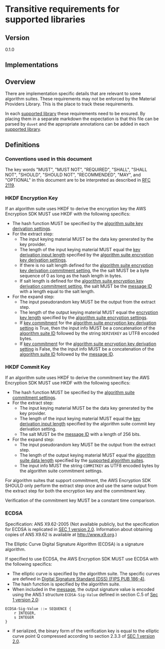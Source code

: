 [//]: # "Copyright Amazon.com Inc. or its affiliates. All Rights Reserved."
[//]: # "SPDX-License-Identifier: CC-BY-SA-4.0"

# Transitive requirements for supported libraries

## Version

0.1.0

## Implementations

<!-- | Language   | Confirmed Compatible with Spec Version | Minimum Version Confirmed | Implementation                                                                                                                                            |
| ---------- | -------------------------------------- | ------------------------- | --------------------------------------------------------------------------------------------------------------------------------------------------------- |
| C          | 0.1.0                                  | n/a                       | [cipher.c](https://github.com/awslabs/aws-encryption-sdk-c/blob/master/source/cipher.c)                                                                   |
| NodeJS     | 0.1.0                                  | n/a                       | [node_algorithms.ts](https://github.com/awslabs/aws-encryption-sdk-javascript/blob/master/modules/material-management/src/node_algorithms.ts)             |
| Browser JS | 0.1.0                                  | n/a                       | [web_crypto_algorithms.ts](https://github.com/awslabs/aws-encryption-sdk-javascript/blob/master/modules/material-management/src/web_crypto_algorithms.ts) |
| Python     | 0.1.0                                  | n/a                       | [identifiers.py](https://github.com/aws/aws-encryption-sdk-python/blob/master/src/aws_encryption_sdk/identifiers.py)                                      |
| Java       | 0.1.0                                  | n/a                       | [CryptoAlgorithm.java](https://github.com/aws/aws-encryption-sdk-java/blob/master/src/main/java/com/amazonaws/encryptionsdk/CryptoAlgorithm.java)         |
| Java       | 0.1.0                                  | n/a                       | [AlgorithmSuites.dfy](https://github.com/aws/aws-encryption-sdk-dafny/blob/mainline/src/AwsCryptographicMaterialProviders/AlgorithmSuites.dfy)            | -->

## Overview

There are implementation specific details that are relevant to some algorithm suites.
These requirements may not be enforced by the Material Providers Library.
This is the place to track these requirements.

In each [supported library](./algorithm-suites.md#supported-libraries)
these requirements need to be ensured.
By placing them in a separate markdown
the expectation is that this file can be parsed by `duvet`
and the appropriate annotations can be added in each [supported library](./algorithm-suites.md#supported-libraries).

## Definitions

### Conventions used in this document

The key words "MUST", "MUST NOT", "REQUIRED", "SHALL", "SHALL NOT", "SHOULD", "SHOULD NOT", "RECOMMENDED", "MAY", and "OPTIONAL"
in this document are to be interpreted as described in [RFC 2119](https://tools.ietf.org/html/rfc2119).

### HKDF Encryption Key

If an algorithm suite uses HKDF to derive the encryption key
the AWS Encryption SDK MUST use HKDF with the following specifics:

- The hash function MUST be specified by the [algorithm suite key derivation settings](#algorithm-suites-encryption-key-derivation-settings).
- For the extract step:
  - The input keying material MUST be the data key generated by the key provider.
  - The length of the input keying material MUST equal the [key derivation input length](#key-derivation-input-length)
    specified by the [algorithm suite encryption key derivation settings](#algorithm-suites-encryption-key-derivation-settings).
  - If there is no salt length defined for the [algorithm suite encryption key derivation commitment setting](#algorithm-suites-encryption-key-derivation-settings),
    the the salt MUST be a byte sequence of 0 as long as the hash length in bytes.
  - If salt length is defined for the [algorithm suite encryption key derivation commitment setting](#algorithm-suites-encryption-key-derivation-settings),
    the salt MUST be the [message ID](../data-format/message-header.md#message-id) with a length equal to the salt length.
- For the expand step:
  - The input pseudorandom key MUST be the output from the extract step.
  - The length of the output keying material MUST equal the [encryption key length](#encryption-key-length)
    specified by the [algorithm suite encryption settings](#algorithm-suites-encryption-settings).
  - If [key commitment](#key-commitment) for the [algorithm suite encryption key derivation setting](#algorithm-suites-encryption-key-derivation-settings) is True,
    then the input info MUST be a concatenation of the [algorithm suite ID](#algorithm-suite-id) followed by the string `DERIVEKEY` as UTF8 encoded bytes.
  - If [key commitment](#key-commitment) for the [algorithm suite encryption key derivation setting](#algorithm-suites-encryption-key-derivation-settings) is False,
    the the input info MUST be a concatenation of the [algorithm suite ID](#algorithm-suite-id)
    followed by the [message ID](../data-format/message-header.md#message-id).

### HKDF Commit Key

If an algorithm suite uses HKDF to derive the commitment key
the AWS Encryption SDK MUST use HKDF with the following specifics:

- The hash function MUST be specified by the [algorithm suite commitment settings](#algorithm-suites-commit-key-derivation-settings).
- For the extract step:
  - The input keying material MUST be the data key generated by the key provider.
  - The length of the input keying material MUST equal the [key derivation input length](#key-derivation-input-length)
    specified by the algorithm suite commit key derivation setting.
  - The salt MUST be the [message ID](../data-format/message-header.md#message-id) with a length of 256 bits.
- For the expand step:
  - The input pseudorandom key MUST be the output from the extract step.
  - The length of the output keying material MUST equal the [algorithm suite data length](#algorithm-suite-data-length)
    specified by the [supported algorithm suites](#supported-algorithm-suites).
  - The input info MUST the string `COMMITKEY` as UTF8 encoded bytes by the algorithm suite commitment settings.

For algorithm suites that support commitment,
the AWS Encryption SDK SHOULD only perform the extract step once
and use the same output from the extract step
for both the encryption key and the commitment key.

Verification of the commitment key MUST be a constant time comparison.

### ECDSA

Specification: ANS X9.62-2005
(Not available publicly, but the specification for ECDSA is replicated in [SEC 1 version 2.0](https://www.secg.org/sec1-v2.pdf).
Information about obtaining copies of ANS X9.62 is available at http://www.x9.org.)

The Elliptic Curve Digital Signature Algorithm (ECDSA) is a signature algorithm.

If specified to use ECDSA, the AWS Encryption SDK MUST use ECDSA with the following specifics:

- The elliptic curve is specified by the algorithm suite.
  The specific curves are defined in
  [Digital Signature Standard (DSS) (FIPS PUB 186-4)](https://nvlpubs.nist.gov/nistpubs/FIPS/NIST.FIPS.186-4.pdf).
- The hash function is specified by the algorithm suite.
- When included in the [message](../data-format/message.md), the output signature value is encoded using the
  ANS.1 structure `ECDSA-Sig-Value` defined in section C.5 of [Sec 1 version 2.0](http://www.secg.org/sec1-v2.pdf):

```
ECDSA-Sig-Value ::= SEQUENCE {
    r INTEGER,
    s INTEGER
}
```

- If serialized, the binary form of the verification key is equal to the elliptic curve point Q compressed
  according to section 2.3.3 of [SEC 1 version 2.0](http://www.secg.org/sec1-v2.pdf).
